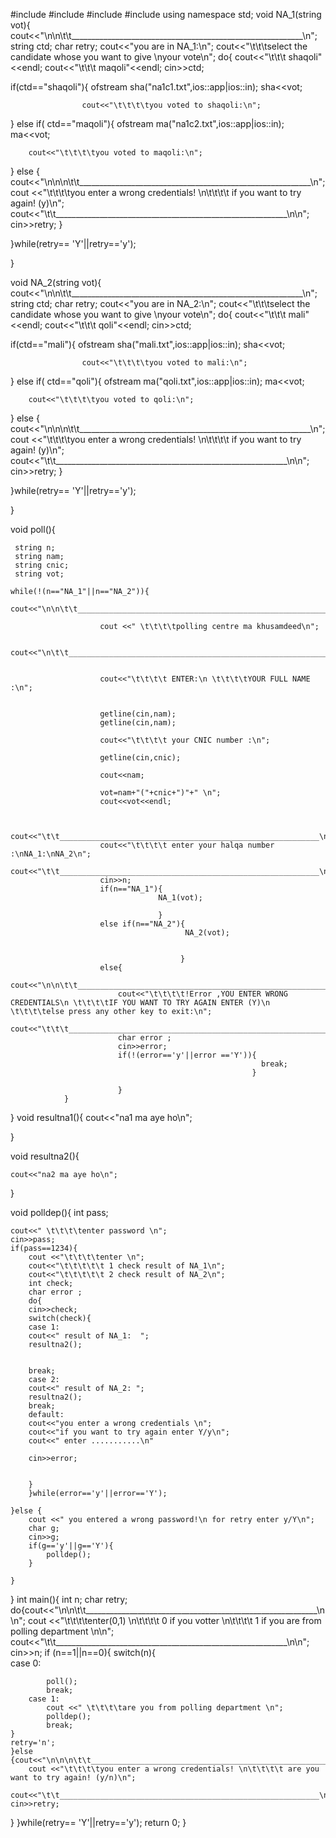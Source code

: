 #include<iostream>
#include<string>
#include<sstream>
#include<fstream>
using namespace std;
void NA_1(string vot){
	cout<<"\n\n\t\t__________________________________________________________\n";
    string ctd;
    char retry;
    cout<<"you are in NA_1:\n";
    cout<<"\t\t\tselect the candidate whose you want to give \nyour vote\n";
do{
    cout<<"\t\t\t shaqoli"<<endl;
    cout<<"\t\t\t maqoli"<<endl;
    cin>>ctd;

if(ctd=="shaqoli"){
	                ofstream sha("na1c1.txt",ios::app|ios::in);
	                sha<<vot;
	                
	                cout<<"\t\t\t\tyou voted to shaqoli:\n";

}
else if(
	    ctd=="maqoli"){
		ofstream ma("na1c2.txt",ios::app|ios::in);
	    ma<<vot;
	    
	    cout<<"\t\t\t\tyou voted to maqoli:\n";
}
else {
	    cout<<"\n\n\n\t\t__________________________________________________________\n";
		cout <<"\t\t\t\tyou enter a wrong credentials! \n\t\t\t\t if you want to try again! (y)\n";
		cout<<"\t\t__________________________________________________________\n\n";
	    cin>>retry;
}

}while(retry== 'Y'||retry=='y');

}

void NA_2(string vot){
	cout<<"\n\n\t\t__________________________________________________________\n";
    string ctd;
    char retry;
    cout<<"you are in NA_2:\n";
    cout<<"\t\t\tselect the candidate whose you want to give \nyour vote\n";
do{
    cout<<"\t\t\t mali"<<endl;
    cout<<"\t\t\t qoli"<<endl;
    cin>>ctd;

if(ctd=="mali"){
	                ofstream sha("mali.txt",ios::app|ios::in);
	                sha<<vot;
	                
	                cout<<"\t\t\t\tyou voted to mali:\n";

}
else if(
	    ctd=="qoli"){
	    ofstream ma("qoli.txt",ios::app|ios::in);
	    ma<<vot;
	    
	    cout<<"\t\t\t\tyou voted to qoli:\n";
}
else {
	    cout<<"\n\n\n\t\t__________________________________________________________\n";
		cout <<"\t\t\t\tyou enter a wrong credentials! \n\t\t\t\t if you want to try again! (y)\n";
		cout<<"\t\t__________________________________________________________\n\n";
	    cin>>retry;
}

}while(retry== 'Y'||retry=='y');

}


void poll(){
	
	 string n;
     string nam;
     string cnic;
     string vot;
	
	while(!(n=="NA_1"||n=="NA_2")){
	                   	cout<<"\n\n\t\t__________________________________________________________\n";

		                cout <<" \t\t\t\tpolling centre ma khusamdeed\n";

                        cout<<"\n\t\t__________________________________________________________\n";

	
                        cout<<"\t\t\t\t ENTER:\n \t\t\t\tYOUR FULL NAME :\n";


                        getline(cin,nam);
                        getline(cin,nam);

                        cout<<"\t\t\t\t your CNIC number :\n";

                        getline(cin,cnic);

                        cout<<nam;

                        vot=nam+"("+cnic+")"+" \n";
                        cout<<vot<<endl;


                        cout<<"\t\t__________________________________________________________\n";
		                cout<<"\t\t\t\t enter your halqa number :\nNA_1:\nNA_2\n";
	                 	cout<<"\t\t__________________________________________________________\n";
		                cin>>n;
                        if(n=="NA_1"){
		                             NA_1(vot);

                                     }
                        else if(n=="NA_2"){
	                                       NA_2(vot);
		

                                          }
						else{
	                        cout<<"\n\n\t\t__________________________________________________________\n";
                            cout<<"\t\t\t\t!Error ,YOU ENTER WRONG CREDENTIALS\n \t\t\t\tIF YOU WANT TO TRY AGAIN ENTER (Y)\n \t\t\t\telse press any other key to exit:\n";
	                    	cout<<"\t\t\t__________________________________________________________\n";
		                 	char error ;
		                 	cin>>error;
		                	if(!(error=='y'||error =='Y')){
			                                            	break;
			                                              }
	
                            }
	            }
}
void resultna1(){
cout<<"na1 ma aye ho\n";

	
}

void resultna2(){

	cout<<"na2 ma aye ho\n";
}

void polldep(){
	int  pass;
	
	cout<<" \t\t\t\tenter password \n";
	cin>>pass;
	if(pass==1234){
		cout <<"\t\t\t\tenter \n";
		cout<<"\t\t\t\t\t 1 check result of NA_1\n";
		cout<<"\t\t\t\t\t 2 check result of NA_2\n";
		int check;
		char error ;
		do{
		cin>>check;
		switch(check){
        case 1:
		cout<<" result of NA_1:  ";
        resultna2();


		break;
		case 2:
		cout<<" result of NA_2: ";
		resultna2();
		break;
		default:
		cout<<"you enter a wrong credentials \n";
		cout<<"if you want to try again enter Y/y\n";
		cout<<" enter ...........\n"
		
		cin>>error;


		}
		}while(error=='y'||error=='Y');

	}else {
		cout <<" you entered a wrong password!\n for retry enter y/Y\n";
		char g;
		cin>>g;
		if(g=='y'||g=='Y'){
			polldep();
		}

	}
}
int main(){
	int n;
	char retry;
	do{cout<<"\n\n\t\t__________________________________________________________\n\n";
		cout <<"\t\t\t\tenter(0,1) \n\t\t\t\t 0 if you votter \n\t\t\t\t 1 if you are from polling department \n\n";   
		cout<<"\t\t__________________________________________________________\n\n";
	    cin>>n;
	if (n==1||n==0){
	switch(n){		
		case 0:
			
			poll();
			break;
	    case 1:
	    	cout <<" \t\t\t\tare you from polling department \n";
	    	polldep();
	    	break;	    
	}
	retry='n';
	}else {cout<<"\n\n\n\t\t__________________________________________________________\n";
		cout <<"\t\t\t\tyou enter a wrong credentials! \n\t\t\t\t are you want to try again! (y/n)\n";
		cout<<"\t\t__________________________________________________________\n\n";
	cin>>retry;
	
}
}while(retry== 'Y'||retry=='y');
	return 0;
}
